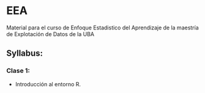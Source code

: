 # EEA
Material para el curso de Enfoque Estadistico del Aprendizaje de la maestría de Explotación de Datos de la UBA


## Syllabus:

### Clase 1:

- Introducción al entorno R.